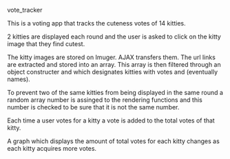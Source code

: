 vote_tracker

This is a voting app that tracks the cuteness votes of 14 kitties.

2 kitties are displayed each round and the user is asked to click on the kitty image that they find cutest.

The kitty images are stored on Imuger.  AJAX transfers them.  The url links are extracted and stored into an array.  This array is then filtered through an object constructer and which designates kitties with votes and (eventually names).


To prevent two of the same kitties from being displayed in the same round a random array number is assinged to the rendering functions and this number is checked to be sure that it is not the same number.

Each time a user votes for a kitty a vote is added to the total votes of that kitty.

A graph which displays the amount of total votes for each kitty changes as each kitty acquires more votes.



